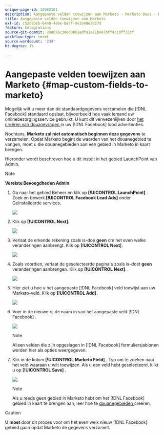 ```yaml
---
unique-page-id: 12983101
description: Aangepaste velden toewijzen aan Marketo - Marketo Docs - Productdocumentatie
title: Aangepaste velden toewijzen aan Marketo
exl-id: c52c9bcb-6448-4ebe-b87f-9e3a48e3d27d
feature: Integrations
source-git-commit: 09a656c3a0d0002edfa1a61b987bff4c1dff33cf
workflow-type: tm+mt
source-wordcount: '234'
ht-degree: 1%

---
```


# Aangepaste velden toewijzen aan Marketo {#map-custom-fields-to-marketo}

Mogelijk wilt u meer dan de standaardgegevens verzamelen die [!DNL Facebook] standaard opslaat, bijvoorbeeld hoe vaak iemand uw onlinebezorgingsservice gebruikt. U kunt dit verwezenlijken door [ het creëren van douanevragen ](https://www.facebook.com/business/help/774623835981457?helpref=uf_permalink) in uw [!DNL Facebook] lood advertenties.

Nochtans, **Marketo zal niet automatisch beginnen deze gegevens** te verzamelen. Opdat Marketo begint de waarden van het douanegebied te vangen, moet u **&#x200B;**&#x200B;die douanegebieden aan een gebied in Marketo in kaart brengen.

Hieronder wordt beschreven hoe u dit instelt in het gebied LaunchPoint van Admin.

>[!NOTE]
>
>**Vereiste Bevoegdheden Admin**

1. Ga naar het gebied Beheer en klik op **[!UICONTROL LaunchPoint]** . Zoek en bewerk **[!UICONTROL Facebook Lead Ads]** onder Geïnstalleerde services.

   ![](assets/image2017-10-24-9-3a32-3a16.png)

1. Klik op **[!UICONTROL Next]**.

   ![](assets/image2017-10-24-14-3a55-3a13.png)

1. Verlaat de erkende rekening zoals is-doe **geen** om het even welke veranderingen aanbrengt. Klik op **[!UICONTROL Next]**.

   ![](assets/image2017-10-24-14-3a56-3a48.png)

1. Zoals voordien, verlaat de geselecteerde pagina&#39;s zoals is-doet **geen** veranderingen aanbrengen. Klik op **[!UICONTROL Next]**.

   ![](assets/image2017-10-24-15-3a0-3a54.png)

1. Hier ziet u hoe u het aangepaste [!DNL Facebook] veld toewijst aan uw Marketo-veld. Klik op **[!UICONTROL Add].**

   ![](assets/image2017-10-24-9-3a33-3a49.png)

1. Voer in de nieuwe rij de naam in van het aangepaste veld [!DNL Facebook] .

   ![](assets/image2017-10-24-9-3a37-3a3.png)

   >[!NOTE]
   >
   >Alleen velden die zijn opgeslagen in [!DNL Facebook] formuliersjablonen worden hier als opties weergegeven.

1. Klik in de kolom **[!UICONTROL Marketo Field]** . Typ om te zoeken naar het veld waaraan u wilt toewijzen. Als u een veld hebt geselecteerd, klikt u op **[!UICONTROL Save]** .

   ![](assets/image2017-10-24-11-3a16-3a42.png)

   >[!NOTE]
   >
   >Als u reeds geen gebied in Marketo hebt om het [!DNL Facebook] gebied in kaart te brengen aan, leer hoe te [ douanegebieden ](/help/marketo/product-docs/administration/field-management/create-a-custom-field-in-marketo.md) creëren.

>[!CAUTION]
>
>U **moet** door dit proces voor om het even welk nieuw [!DNL Facebook] gebied gaan opdat Marketo de gegevens verzamelt.
